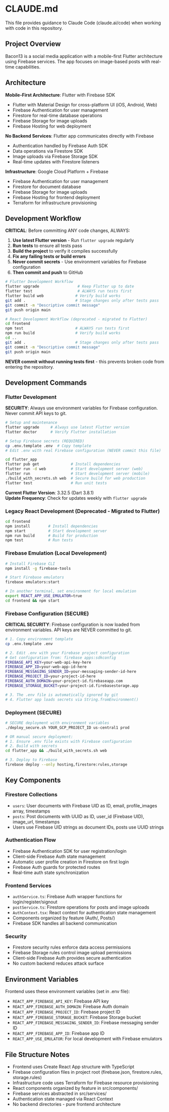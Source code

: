 # CLAUDE.md

This file provides guidance to Claude Code (claude.ai/code) when working with code in this repository.

## Project Overview

Bacon13 is a social media application with a mobile-first Flutter architecture using Firebase services. The app focuses on image-based posts with real-time capabilities.

## Architecture

**Mobile-First Architecture**: Flutter with Firebase SDK
- Flutter with Material Design for cross-platform UI (iOS, Android, Web)
- Firebase Authentication for user management
- Firestore for real-time database operations
- Firebase Storage for image uploads
- Firebase Hosting for web deployment

**No Backend Services**: Flutter app communicates directly with Firebase
- Authentication handled by Firebase Auth SDK
- Data operations via Firestore SDK
- Image uploads via Firebase Storage SDK
- Real-time updates with Firestore listeners

**Infrastructure**: Google Cloud Platform + Firebase
- Firebase Authentication for user management
- Firestore for document database
- Firebase Storage for image uploads
- Firebase Hosting for frontend deployment
- Terraform for infrastructure provisioning

## Development Workflow

**CRITICAL**: Before committing ANY code changes, ALWAYS:
1. **Use latest Flutter version** - Run `flutter upgrade` regularly
2. **Run tests** to ensure all tests pass
3. **Build the project** to verify it compiles successfully  
4. **Fix any failing tests or build errors**
5. **Never commit secrets** - Use environment variables for Firebase configuration
6. **Then commit and push** to GitHub

```bash
# Flutter Development Workflow
flutter upgrade                 # Keep Flutter up to date
flutter test                    # ALWAYS run tests first
flutter build web              # Verify build works
git add .                      # Stage changes only after tests pass
git commit -m "Descriptive commit message"
git push origin main

# React Development Workflow (deprecated - migrated to Flutter)
cd frontend
npm test                       # ALWAYS run tests first
npm run build                  # Verify build works  
cd ..
git add .                      # Stage changes only after tests pass
git commit -m "Descriptive commit message"
git push origin main
```

**NEVER commit without running tests first** - this prevents broken code from entering the repository.

## Development Commands

### Flutter Development

**SECURITY**: Always use environment variables for Firebase configuration. Never commit API keys to git.

```bash
# Setup and maintenance
flutter upgrade     # Always use latest Flutter version
flutter doctor      # Verify Flutter installation

# Setup Firebase secrets (REQUIRED)
cp .env.template .env  # Copy template
# Edit .env with real Firebase configuration (NEVER commit this file)

cd flutter_app
flutter pub get              # Install dependencies  
flutter run -d web           # Start development server (web)
flutter run                  # Start development server (mobile)
./build_with_secrets.sh web  # Secure build for web production
flutter test                 # Run unit tests
```

**Current Flutter Version**: 3.32.5 (Dart 3.8.1)  
**Update Frequency**: Check for updates weekly with `flutter upgrade`

### Legacy React Development (Deprecated - Migrated to Flutter)
```bash
cd frontend
npm install        # Install dependencies
npm start          # Start development server
npm run build      # Build for production
npm test           # Run tests
```

### Firebase Emulation (Local Development)
```bash
# Install Firebase CLI
npm install -g firebase-tools

# Start Firebase emulators
firebase emulators:start

# In another terminal, set environment for local emulation
export REACT_APP_USE_EMULATOR=true
cd frontend && npm start
```

### Firebase Configuration (SECURE)

**CRITICAL SECURITY**: Firebase configuration is now loaded from environment variables. API keys are NEVER committed to git.

```bash
# 1. Copy environment template
cp .env.template .env

# 2. Edit .env with your Firebase project configuration
# Get configuration from: firebase apps:sdkconfig
FIREBASE_API_KEY=your-web-api-key-here
FIREBASE_APP_ID=your-web-app-id-here
FIREBASE_MESSAGING_SENDER_ID=your-messaging-sender-id-here
FIREBASE_PROJECT_ID=your-project-id-here
FIREBASE_AUTH_DOMAIN=your-project-id.firebaseapp.com
FIREBASE_STORAGE_BUCKET=your-project-id.firebasestorage.app

# 3. The .env file is automatically ignored by git
# 4. Flutter app loads secrets via String.fromEnvironment()
```

### Deployment (SECURE)
```bash
# SECURE deployment with environment variables
./deploy_secure.sh YOUR_GCP_PROJECT_ID us-central1 prod

# OR manual secure deployment:
# 1. Ensure .env file exists with Firebase configuration
# 2. Build with secrets
cd flutter_app && ./build_with_secrets.sh web

# 3. Deploy to Firebase
firebase deploy --only hosting,firestore:rules,storage
```

## Key Components

### Firestore Collections
- `users`: User documents with Firebase UID as ID, email, profile_images array, timestamps
- `posts`: Post documents with UUID as ID, user_id (Firebase UID), image_url, timestamps
- Users use Firebase UID strings as document IDs, posts use UUID strings

### Authentication Flow
- Firebase Authentication SDK for user registration/login
- Client-side Firebase Auth state management
- Automatic user profile creation in Firestore on first login
- Firebase Auth guards for protected routes
- Real-time auth state synchronization

### Frontend Services
- `authService.ts`: Firebase Auth wrapper functions for login/register/signout
- `postService.ts`: Firestore operations for posts and image uploads
- `AuthContext.tsx`: React context for authentication state management
- Components organized by feature (Auth/, Posts/)
- Firebase SDK handles all backend communication

### Security
- Firestore security rules enforce data access permissions
- Firebase Storage rules control image upload permissions
- Client-side Firebase Auth provides secure authentication
- No custom backend reduces attack surface

## Environment Variables

Frontend uses these environment variables (set in .env file):
- `REACT_APP_FIREBASE_API_KEY`: Firebase API key
- `REACT_APP_FIREBASE_AUTH_DOMAIN`: Firebase Auth domain
- `REACT_APP_FIREBASE_PROJECT_ID`: Firebase project ID
- `REACT_APP_FIREBASE_STORAGE_BUCKET`: Firebase Storage bucket
- `REACT_APP_FIREBASE_MESSAGING_SENDER_ID`: Firebase messaging sender ID
- `REACT_APP_FIREBASE_APP_ID`: Firebase app ID
- `REACT_APP_USE_EMULATOR`: For local development with Firebase emulators

## File Structure Notes

- Frontend uses Create React App structure with TypeScript
- Firebase configuration files in project root (firebase.json, firestore.rules, storage.rules)
- Infrastructure code uses Terraform for Firebase resource provisioning
- React components organized by feature in src/components/
- Firebase services abstracted in src/services/
- Authentication state managed via React Context
- No backend directories - pure frontend architecture